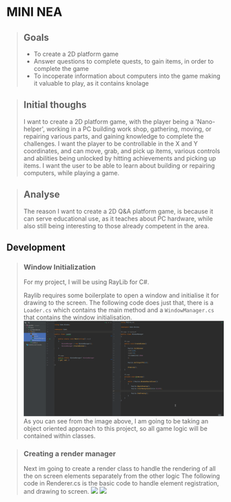 ﻿# MINI NEA

> ## Goals
> 
> - To create a 2D platform game
> - Answer questions to complete quests, to gain items, in order to complete the game
> - To incoperate information about computers into the game making it valuable to play, as it contains knolage

> ## Initial thoughs
> I want to create a 2D platform game, with the player being a 'Nano-helper', working in a PC building work shop, gathering, moving, or repairing various parts, and gaining knowledge to complete the challenges.
> I want the player to be controllable in the X and Y coordinates, and can move, grab, and pick up items, various controls and abilities being unlocked by hitting achievements and picking up items.
> I want the user to be able to learn about building or repairing computers, while playing a game.

> ## Analyse 
> The reason I want to create a 2D Q&A platform game, is because it can serve educational use, as it teaches about PC hardware, while also still being interesting to those already competent in the area.
> 

## Development

> ### Window Initialization
> 
> For my project, I will be using RayLib for C#.
> 
> Raylib requires some boilerplate to open a window and initialise it for drawing to the screen.
> The following code does just that, there is a `Loader.cs` which contains the main method and a `WindowManager.cs` that contains the window initialisation.
> ![Window Initialization Image](assets/windowinit.png)
> As you can see from the image above, I am going to be taking an object oriented approach to this project, so all game logic will be contained within classes. 

> ### Creating a render manager
> 
> Next im going to create a render class to handle the rendering of all the on screen elements separately from the other logic
> The following code in Renderer.cs is the basic code to handle element registration, and drawing to screen.
> ![](https://i.imgur.com/Ce5ygGI.png)
> ![](https://i.imgur.com/K1QZQtd.png)